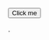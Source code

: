 <button onclick="myFunction()">Click me</button>

<p id="demo"></p>
<script\><script>
function myFunction() {
    document.getElementById("demo").innerHTML = "Hello World";
}
</script>
.</script\>

